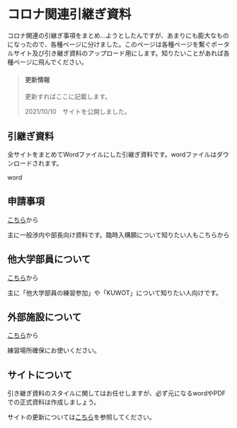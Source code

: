 # コロナ関連引継ぎ資料

コロナ関連の引継ぎ事項をまとめ…ようとしたんですが、あまりにも膨大なものになったので、各種ページに分けました。このページは各種ページを繋ぐポータルサイト及び引き継ぎ資料のアップロード用にします。知りたいことがあれば各種ページに飛んでください。

> #### 更新情報
>
> 更新すればここに記載します。
>
> 2021/10/10　サイトを公開しました。

## 引継ぎ資料

全サイトをまとめてWordファイルにした引継ぎ資料です。wordファイルはダウンロードされます。

word

## 申請事項

[こちら](https://kuwo-git.github.io/covid/%E7%94%B3%E8%AB%8B%E4%BA%8B%E9%A0%85/shinsei.html)から

主に一般渉内や部長向け資料です。臨時入構願について知りたい人もこちらから

## 他大学部員について

[こちら](https://kuwo-git.github.io/covid/%E4%BB%96%E5%A4%A7%E5%AD%A6%E9%83%A8%E5%93%A1%E3%81%AB%E3%81%A4%E3%81%84%E3%81%A6/tadai.html)から

主に「他大学部員の練習参加」や「KUWOT」について知りたい人向けです。

## 外部施設について

[こちら](https://kuwo-git.github.io/covid/%E5%A4%96%E9%83%A8%E6%96%BD%E8%A8%AD/gaibu.html)から

練習場所確保にお使いください。

## サイトについて

引き継ぎ資料のスタイルに関してはお任せしますが、必ず元になるwordやPDFでの正式資料は作成しましょう。

サイトの更新については[こちら](https://kuwo-git.github.io/How-to-use-git/)を参照してください。